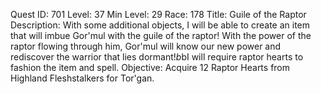 Quest ID: 701
Level: 37
Min Level: 29
Race: 178
Title: Guile of the Raptor
Description: With some additional objects, I will be able to create an item that will imbue Gor'mul with the guile of the raptor! With the power of the raptor flowing through him, Gor'mul will know our new power and rediscover the warrior that lies dormant!$b$bI will require raptor hearts to fashion the item and spell.
Objective: Acquire 12 Raptor Hearts from Highland Fleshstalkers for Tor'gan.
